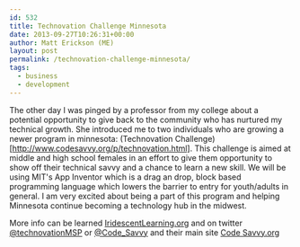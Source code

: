 ```yaml
---
id: 532
title: Technovation Challenge Minnesota
date: 2013-09-27T10:26:31+00:00
author: Matt Erickson (ME)
layout: post
permalink: /technovation-challenge-minnesota/
tags:
  - business
  - development
---
```

The other day I was pinged by a professor from my college about a potential opportunity to give back to the community who has nurtured my technical growth. She introduced me to two individuals who are growing a newer program in minnesota: (Technovation Challenge)[http://www.codesavvy.org/p/technovation.html]. This challenge is aimed at middle and high school females in an effort to give them opportunity to show off their technical savvy and a chance to learn a new skill. We will be using MIT's App Inventor which is a drag an drop, block based programming language which lowers the barrier to entry for youth/adults in general. I am very excited about being a part of this program and helping Minnesota continue becoming a technology hub in the midwest. 
  

  
More info can be learned <a href="http://iridescentlearning.org/programs/technovation-challenge/involved/" title="Iridescent" target="_blank" rel="external">IridescentLearning.org</a> and on twitter <a href="https://twitter.com/technovationMSP" title="TechnovationMSP Twitter" target="_blank" rel="external">@technovationMSP</a> or <a href="https://twitter.com/Code_Savvy" title="Code Savvy Twitter" target="_blank" rel="external">@Code_Savvy</a> and their main site <a href="http://www.codesavvy.org/p/about.html" title="Code Savvy" target="_blank" rel="external">Code Savvy.org</a>